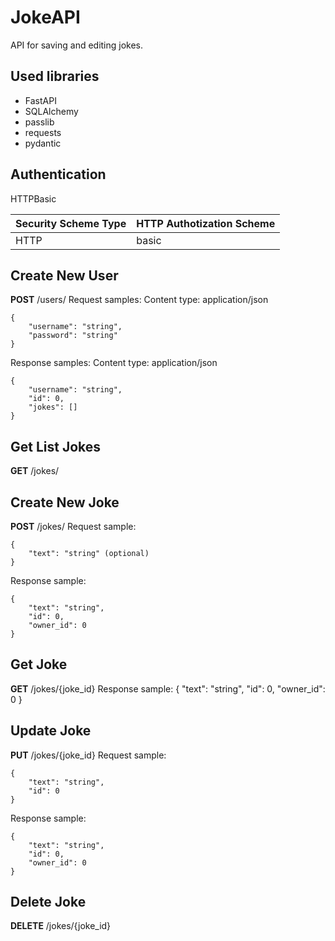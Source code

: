 # JokeAPI

API for saving and editing jokes. 

## Used libraries

 - FastAPI
 - SQLAlchemy
 - passlib
 - requests
 - pydantic


## Authentication 
HTTPBasic

| Security Scheme Type | HTTP Authotization Scheme |
--|--
| HTTP | basic |


## Create New User
**POST** /users/
Request samples:
Content type: application/json
```
{
    "username": "string",
    "password": "string"
}
```

Response samples:
Content type: application/json
```
{
    "username": "string",
    "id": 0,
    "jokes": []
}
```


## Get List Jokes
**GET** /jokes/


## Create New Joke
**POST** /jokes/
Request sample:
```
{
    "text": "string" (optional)
}
```

Response sample:
```
{
    "text": "string",
    "id": 0,
    "owner_id": 0
}
```


## Get Joke
**GET** /jokes/{joke_id}
Response sample:
{
    "text": "string",
    "id": 0,
    "owner_id": 0
}


## Update Joke
**PUT** /jokes/{joke_id}
Request sample:
```
{
    "text": "string",
    "id": 0
}
```
Response sample:
```
{
    "text": "string",
    "id": 0,
    "owner_id": 0
}
```


## Delete Joke
**DELETE** /jokes/{joke_id}
